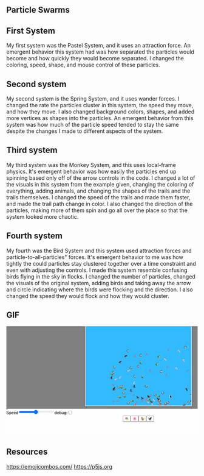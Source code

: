## Particle Swarms
## First System

My first system was the Pastel System, and it uses an attraction force. An emergent behavior this system had was how separated the particles would become and how quickly they would become separated. I changed the coloring, speed, shape, and mouse control of these particles.

## Second system

My second system is the Spring System, and it uses wander forces. I changed the rate the particles cluster in this system, the speed they move, and how they move. I also changed background colors, shapes, and added more vertices as shapes into the particles. An emergent behavior from this system was how much of the particle speed tended to stay the same despite the changes I made to different aspects of the system.

## Third system

My third system was the Monkey System, and this uses local-frame physics. It's emergent behavior was how easily the particles end up spinning based only off of the arrow controls in the code. I changed a lot of the visuals in this system from the example given, changing the coloring of everything, adding animals, and changing the shapes of the trails and the trails themselves. I changed the speed of the trails and made them faster, and made the trail path change in color. I also changed the direction of the particles, making more of them spin and go all over the place so that the system looked more chaotic.


## Fourth system
My fourth was the Bird System and this system used attraction forces and particle-to-all-particles" forces. It's emergent behavior to me was how tightly the could particles stay clustered together over a time constraint and even with adjusting the controls. I made this system resemble confusing birds flying in the sky in flocks. I changed the number of particles, changed the visuals of the original system, adding birds and taking away the arrow and circle indicating where the birds were flocking and the direction. I also changed the speed they would flock and how they would cluster.

## GIF
![](https://github.com/catherg/Portfolio/blob/Particle-Swarms-Project/Animation_a4.gif)

## Resources
https://emojicombos.com/
https://p5js.org
